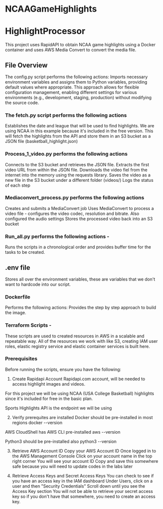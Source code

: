 # NCAAGameHighlights

# HighlightProcessor

This project uses RapidAPI to obtain NCAA game highlights using a Docker container and uses AWS Media Convert to convert the media file.

## File Overview

The config.py script performs the following actions: Imports necessary environment variables and assigns them to Python variables, providing default values where appropriate. This approach allows for flexible configuration management, enabling different settings for various environments (e.g., development, staging, production) without modifying the source code.

### The fetch.py script performs the following actions

Establishes the date and league that will be used to find highlights. We are using NCAA in this example because it's included in the free version. This will fetch the highlights from the API and store them in an S3 bucket as a JSON file (basketball_highlight.json)

### Process_1_video.py performs the following actions

Connects to the S3 bucket and retrieves the JSON file. Extracts the first video URL from within the JSON file. Downloads the video fiel from the internet into the memory using the requests library. Saves the video as a new file in the S3 bucket under a different folder (videos/) Logs the status of each step

### Mediaconvert_process.py performs the following actions

Creates and submits a MediaConvert job Uses MediaConvert to process a video file - configures the video codec, resolution and bitrate. Also configured the audio settings Stores the processed video back into an S3 bucket

### Run_all.py performs the following actions -  

Runs the scripts in a chronological order and provides buffer time for the tasks to be created.

## .env file

Stores all over the environment variables, these are variables that we don't want to hardcode into our script.

### Dockerfile

Performs the following actions: Provides the step by step approach to build the image.

### Terraform Scripts -

These scripts are used to created resources in AWS in a scalable and repeatable way. All of the resources we work with like S3, creating IAM user roles, elastic registry service and elastic container services is built here.

### Prerequisites

Before running the scripts, ensure you have the following:

1. Create Rapidapi Account
Rapidapi.com account, will be needed to access highlight images and videos.

For this project we will be using NCAA (USA College Basketball) highlights since it's included for free in the basic plan.

Sports Highlights API is the endpoint we will be using

2. Verify prerequites are installed
Docker should be pre-installed in most regions docker --version

AWS CloudShell has AWS CLI pre-installed aws --version

Python3 should be pre-installed also python3 --version

3. Retrieve AWS Account ID
Copy your AWS Account ID Once logged in to the AWS Management Console Click on your account name in the top right corner You will see your account ID Copy and save this somewhere safe because you will need to update codes in the labs later

4. Retrieve Access Keys and Secret Access Keys
You can check to see if you have an access key in the IAM dashboard Under Users, click on a user and then "Security Credentials" Scroll down until you see the Access Key section You will not be able to retrieve your secret access key so if you don't have that somewhere, you need to create an access key.
